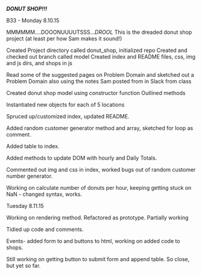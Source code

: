 
***DONUT SHOP!!!***

B33 - Monday 8.10.15

MMMMMM....DOOONUUUUTSSS...*DROOL*
This is the dreaded donut shop project (at least per how Sam makes it sound!)

Created Project directory called donut_shop, initialized repo
Created and checked out branch called model
Created index and README files, css, img and js dirs, and shops in js

Read some of the suggested pages on Problem Domain and sketched out a Problem Domain
also using the notes Sam posted from in Slack from class

Created donut shop model using constructor function
Outlined methods

Instantiated new objects for each of 5 locations

Spruced up/customized index, updated README.

Added random customer generator method and array, sketched for loop as comment.

Added table to index.

Added methods to update DOM with hourly and Daily Totals.

Commented out img and css in index, worked bugs out of random customer number generator.

Working on calculate number of donuts per hour, keeping getting stuck on NaN - changed syntax, works.

Tuesday 8.11.15

Working on rendering method. Refactored as prototype. Partially working

Tidied up code and comments.

Events- added form to and buttons to html, working on added code to shops.

Still working on getting button to submit form and append table. So close, but yet so far.


